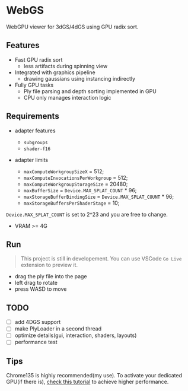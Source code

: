 # WebGS
WebGPU viewer for 3dGS/4dGS using GPU radix sort.
## Features
- Fast GPU radix sort
  - less artifacts during spinning view
- Integrated with graphics pipeline
  - drawing gaussians using instancing indirectly
- Fully GPU tasks
  - Ply file parsing and depth sorting implemented in GPU
  - CPU only manages interaction logic
## Requirements
- adapter features
  - `subgroups`
  - `shader-f16`

- adapter limits
  - `maxComputeWorkgroupSizeX` = 512;
  - `maxComputeInvocationsPerWorkgroup` = 512;
  - `maxComputeWorkgroupStorageSize` = 20480;
  - `maxBufferSize` = `Device.MAX_SPLAT_COUNT` * 96;
  - `maxStorageBufferBindingSize` = `Device.MAX_SPLAT_COUNT` * 96;
  - `maxStorageBuffersPerShaderStage` = 10;
  
`Device.MAX_SPLAT_COUNT` is set to 2^23 and you are free to change.

- VRAM >= 4G
## Run
> This project is still in developement. You can use VSCode `Go Live` extension to preview it.

- drag the ply file into the page
- left drag to rotate
- press WASD to move 
## TODO
- [ ] add 4DGS support
- [ ] make PlyLoader in a second thread
- [ ] optimize details(gui, interaction, shaders, layouts)
- [ ] performance test
## Tips
Chrome135 is highly recommended(my use). To activate your dedicated GPU(if there is), [check this tutorial](https://windowslovers.com/chrome-hardware-acceleration-guide/) to achieve higher performance.
